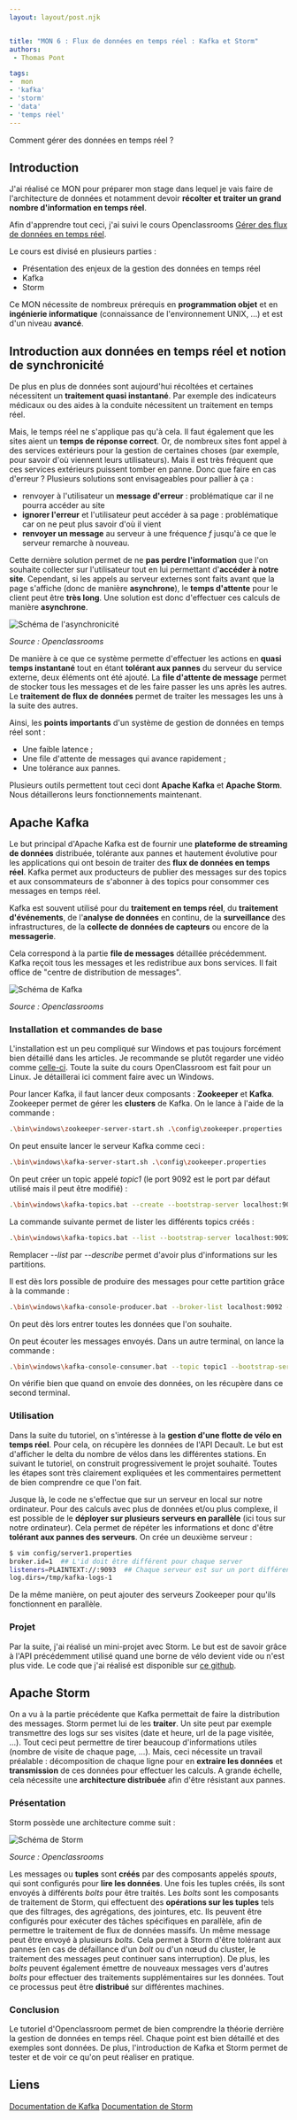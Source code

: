 ```yaml
---
layout: layout/post.njk


title: "MON 6 : Flux de données en temps réel : Kafka et Storm"
authors:
 - Thomas Pont

tags: 
-  mon
- 'kafka'
- 'storm'
- 'data'
- 'temps réel'
---
```



<!-- Début Résumé -->

Comment gérer des données en temps réel ?
<!-- Début Résumé -->

## Introduction

J'ai réalisé ce MON pour préparer mon stage dans lequel je vais faire de l'architecture de données et notamment devoir **récolter et traiter un grand nombre d'information en temps réel**.

Afin d'apprendre tout ceci, j'ai suivi le cours Openclassrooms [Gérer des flux de données en temps réel](https://openclassrooms.com/fr/courses/4451251-gerez-des-flux-de-donnees-temps-reel).

Le cours est divisé en plusieurs parties :

- Présentation des enjeux de la gestion des données en temps réel
- Kafka
- Storm

Ce MON nécessite de nombreux prérequis en **programmation objet** et en **ingénierie informatique** (connaissance de l'environnement UNIX, ...) et est d'un niveau **avancé**.

## Introduction aux données en temps réel et notion de synchronicité

De plus en plus de données sont aujourd'hui récoltées et certaines nécessitent un **traitement quasi instantané**. Par exemple des indicateurs médicaux ou des aides à la conduite nécessitent un traitement en temps réel.

Mais, le temps réel ne s'applique pas qu'à cela. Il faut également que les sites aient un **temps de réponse correct**. Or, de nombreux sites font appel à des services extérieurs pour la gestion de certaines choses (par exemple, pour savoir d'où viennent leurs utilisateurs). Mais il est très fréquent que ces services extérieurs puissent tomber en panne. Donc que faire en cas d'erreur ? Plusieurs solutions sont envisageables pour pallier à ça :

- renvoyer à l'utilisateur un **message d'erreur** : problématique car il ne pourra accéder au site
- **ignorer l'erreur** et l'utilisateur peut accéder à sa page : problématique car on ne peut plus savoir d'où il vient
- **renvoyer un message** au serveur à une fréquence *f* jusqu'à ce que le serveur remarche à nouveau.

Cette dernière solution permet de ne **pas perdre l'information** que l'on souhaite collecter sur l'utilisateur tout en lui permettant d'**accéder à notre site**.
Cependant, si les appels au serveur externes sont faits avant que la page s'affiche (donc de manière **asynchrone**), le **temps d'attente** pour le client peut être **très long**. Une solution est donc d'effectuer ces calculs de manière **asynchrone**.

![Schéma de l'asynchronicité](../image/Schéma6.1.png "Schéma explicatif asynchronicité")

*Source : Openclassrooms*

De manière à ce que ce système permette d'effectuer les actions en **quasi temps instantané** tout en étant **tolérant aux pannes** du serveur du service externe, deux éléments ont été ajouté. La **file d'attente de message** permet de stocker tous les messages et de les faire passer les uns après les autres. Le **traitement de flux de données** permet de traiter les messages les uns à la suite des autres.

Ainsi, les **points importants** d'un système de gestion de données en temps réel sont :

- Une faible latence ;
- Une file d'attente de messages qui avance rapidement ;
- Une tolérance aux pannes.

Plusieurs outils permettent tout ceci dont **Apache Kafka** et **Apache Storm**. Nous détaillerons leurs fonctionnements maintenant.

## Apache Kafka

Le but principal d'Apache Kafka est de fournir une **plateforme de streaming de données** distribuée, tolérante aux pannes et hautement évolutive pour les applications qui ont besoin de traiter des **flux de données en temps réel**. Kafka permet aux producteurs de publier des messages sur des topics et aux consommateurs de s'abonner à des topics pour consommer ces messages en temps réel.

Kafka est souvent utilisé pour du **traitement en temps réel**, du **traitement d'événements**, de l'**analyse de données** en continu, de la **surveillance** des infrastructures, de la **collecte de données de capteurs** ou encore de la **messagerie**.

Cela correspond à la partie **file de messages** détaillée précédemment. Kafka reçoit tous les messages et les redistribue aux bons services. Il fait office de "centre de distribution de messages".

![Schéma de Kafka](../image/Schéma6.2.png "Schéma explicatif Kafka")

*Source : Openclassrooms*

### Installation et commandes de base

L'installation est un peu compliqué sur Windows et pas toujours forcément bien détaillé dans les articles. Je recommande se plutôt regarder une vidéo comme [celle-ci](https://www.youtube.com/watch?v=BwYFuhVhshI). Toute la suite du cours OpenClassroom est fait pour un Linux. Je détaillerai ici comment faire avec un Windows.

Pour lancer Kafka, il faut lancer deux composants : **Zookeeper** et **Kafka**. Zookeeper permet de gérer les **clusters** de Kafka. On le lance à l'aide de la commande :

```bash
.\bin\windows\zookeeper-server-start.sh .\config\zookeeper.properties
```

On peut ensuite lancer le serveur Kafka comme ceci :

```bash
.\bin\windows\kafka-server-start.sh .\config\zookeeper.properties
```

On peut créer un topic appelé *topic1* (le port 9092 est le port par défaut utilisé mais il peut être modifié) :

```bash
.\bin\windows\kafka-topics.bat --create --bootstrap-server localhost:9092 --topic topic1
```

La commande suivante permet de lister les différents topics créés :

```bash
.\bin\windows\kafka-topics.bat --list --bootstrap-server localhost:9092
```

Remplacer *--list* par *--describe* permet d'avoir plus d'informations sur les partitions.

Il est dès lors possible de produire des messages pour cette partition grâce à la commande :

```bash
.\bin\windows\kafka-console-producer.bat --broker-list localhost:9092 --topic topic1
```

On peut dès lors entrer toutes les données que l'on souhaite.

On peut écouter les messages envoyés. Dans un autre terminal, on lance la commande :

```bash
.\bin\windows\kafka-console-consumer.bat --topic topic1 --bootstrap-server localhost:9092
```

On vérifie bien que quand on envoie des données, on les récupère dans ce second terminal.

### Utilisation

Dans la suite du tutoriel, on s'intéresse à la **gestion d'une flotte de vélo en temps réel**. Pour cela, on récupère les données de l'API Decault. Le but est d'afficher le delta du nombre de vélos dans les différentes stations. En suivant le tutoriel, on construit progressivement le projet souhaité. Toutes les étapes sont très clairement expliquées et les commentaires permettent de bien comprendre ce que l'on fait.

Jusque là, le code ne s'effectue que sur un serveur en local sur notre ordinateur. Pour des calculs avec plus de données et/ou plus complexe, il est possible de le **déployer sur plusieurs serveurs en parallèle** (ici tous sur notre ordinateur). Cela permet de répéter les informations et donc d'être **tolérant aux pannes des serveurs**. On crée un deuxième serveur :

```bash
$ vim config/server1.properties
broker.id=1  ## L'id doit être différent pour chaque server
listeners=PLAINTEXT://:9093  ## Chaque serveur est sur un port différent
log.dirs=/tmp/kafka-logs-1
```

De la même manière, on peut ajouter des serveurs Zookeeper pour qu'ils fonctionnent en parallèle.

### Projet

Par la suite, j'ai réalisé un mini-projet avec Storm. Le but est de savoir grâce à l'API précédemment utilisé quand une borne de vélo devient vide ou n'est plus vide.
Le code que j'ai réalisé est disponible sur [ce github](https://github.com/ThomasP04/MON6-Kafka).

## Apache Storm

On a vu à la partie précédente que Kafka permettait de faire la distribution des messages. Storm permet lui de les **traiter**.
Un site peut par exemple transmettre des logs sur ses visites (date et heure, url de la page visitée, ...). Tout ceci peut permettre de tirer beaucoup d'informations utiles (nombre de visite de chaque page, ...). Mais, ceci nécessite un travail préalable : décomposition de chaque ligne pour en **extraire les données** et **transmission** de ces données pour effectuer les calculs. A grande échelle, cela nécessite une **architecture distribuée** afin d'être résistant aux pannes.

### Présentation

Storm possède une architecture comme suit :

![Schéma de Storm](../image/Schéma6.3.png "Schéma explicatif Storm")

*Source : Openclassrooms*

Les messages ou **tuples** sont **créés** par des composants appelés *spouts*, qui sont configurés pour **lire les données**.
Une fois les tuples créés, ils sont envoyés à différents *bolts* pour être traités. Les *bolts* sont les composants de traitement de Storm, qui effectuent des **opérations sur les tuples** tels que des filtrages, des agrégations, des jointures, etc. Ils peuvent être configurés pour exécuter des tâches spécifiques en parallèle, afin de permettre le traitement de flux de données massifs.
Un même message peut être envoyé à plusieurs *bolts*. Cela permet à Storm d'être tolérant aux pannes (en cas de défaillance d'un *bolt* ou d'un nœud du cluster, le traitement des messages peut continuer sans interruption).
De plus, les *bolts* peuvent également émettre de nouveaux messages vers d'autres *bolts* pour effectuer des traitements supplémentaires sur les données.
Tout ce processus peut être **distribué** sur différentes machines.

### Conclusion

Le tutoriel d'Openclassroom permet de bien comprendre la théorie derrière la gestion de données en temps réel. Chaque point est bien détaillé et des exemples sont données. De plus, l'introduction de Kafka et Storm permet de tester et de voir ce qu'on peut réaliser en pratique.

## Liens

[Documentation de Kafka](https://kafka.apache.org/documentation/)
[Documentation de Storm](https://storm.apache.org/)
